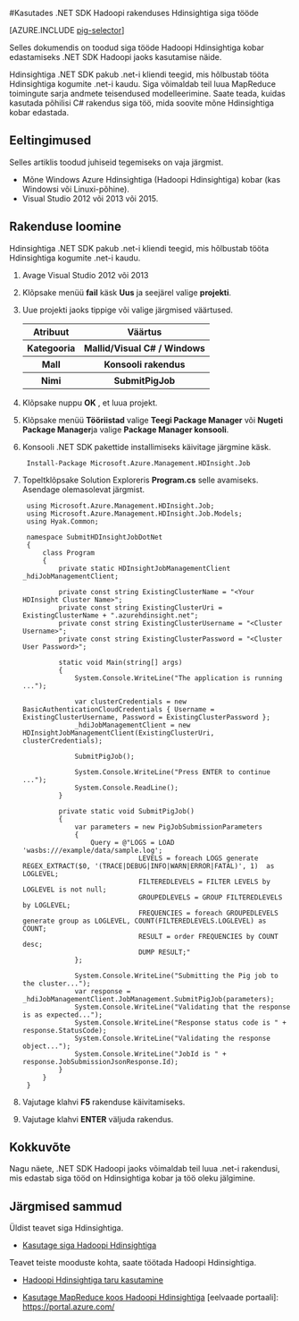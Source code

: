 <properties
   pageTitle="Hadoopi siga kasutamine .NET Hdinsightiga | Microsoft Azure'i"
   description="Saate teada, kuidas kasutada .NET SDK jaoks Hadoopi siga tööde Hadoopi Hdinsightiga edastamiseks."
   services="hdinsight"
   documentationCenter=".net"
   authors="Blackmist"
   manager="jhubbard"
   editor="cgronlun"
   tags="azure-portal"/>

<tags
   ms.service="hdinsight"
   ms.devlang="dotnet"
   ms.topic="article"
   ms.tgt_pltfrm="na"
   ms.workload="big-data"
   ms.date="10/17/2016"
   ms.author="larryfr"/>

#<a name="run-pig-jobs-using-the-net-sdk-for-hadoop-in-hdinsight"></a>Kasutades .NET SDK Hadoopi rakenduses Hdinsightiga siga tööde

[AZURE.INCLUDE [pig-selector](../../includes/hdinsight-selector-use-pig.md)]

Selles dokumendis on toodud siga tööde Hadoopi Hdinsightiga kobar edastamiseks .NET SDK Hadoopi jaoks kasutamise näide.

Hdinsightiga .NET SDK pakub .net-i kliendi teegid, mis hõlbustab tööta Hdinsightiga kogumite .net-i kaudu. Siga võimaldab teil luua MapReduce toimingute sarja andmete teisendused modelleerimine. Saate teada, kuidas kasutada põhilisi C# rakendus siga töö, mida soovite mõne Hdinsightiga kobar edastada.

## <a name="prerequisites"></a>Eeltingimused

Selles artiklis toodud juhiseid tegemiseks on vaja järgmist.

* Mõne Windows Azure Hdinsightiga (Hadoopi Hdinsightiga) kobar (kas Windowsi või Linuxi-põhine).
* Visual Studio 2012 või 2013 või 2015.

## <a name="create-the-application"></a>Rakenduse loomine

Hdinsightiga .NET SDK pakub .net-i kliendi teegid, mis hõlbustab tööta Hdinsightiga kogumite .net-i kaudu. 


1. Avage Visual Studio 2012 või 2013
2. Klõpsake menüü **fail** käsk **Uus** ja seejärel valige **projekti**.
3. Uue projekti jaoks tippige või valige järgmised väärtused.

    <table>
    <tr>
    <th>Atribuut</th>
    <th>Väärtus</th>
    </tr>
    <tr>
    <th>Kategooria</th>
    <th>Mallid/Visual C# / Windows</th>
    </tr>
    <tr>
    <th>Mall</th>
    <th>Konsooli rakendus</th>
    </tr>
    <tr>
    <th>Nimi</th>
    <th>SubmitPigJob</th>
    </tr>
    </table>
4. Klõpsake nuppu **OK** , et luua projekt.
5. Klõpsake menüü **Tööriistad** valige **Teegi Package Manager** või **Nugeti Package Manager**ja valige **Package Manager konsooli**.
6. Konsooli .NET SDK pakettide installimiseks käivitage järgmine käsk.

        Install-Package Microsoft.Azure.Management.HDInsight.Job

7. Topeltklõpsake Solution Exploreris **Program.cs** selle avamiseks. Asendage olemasolevat järgmist.

        using Microsoft.Azure.Management.HDInsight.Job;
        using Microsoft.Azure.Management.HDInsight.Job.Models;
        using Hyak.Common;

        namespace SubmitHDInsightJobDotNet
        {
            class Program
            {
                private static HDInsightJobManagementClient _hdiJobManagementClient;

                private const string ExistingClusterName = "<Your HDInsight Cluster Name>";
                private const string ExistingClusterUri = ExistingClusterName + ".azurehdinsight.net";
                private const string ExistingClusterUsername = "<Cluster Username>";
                private const string ExistingClusterPassword = "<Cluster User Password>";

                static void Main(string[] args)
                {
                    System.Console.WriteLine("The application is running ...");

                    var clusterCredentials = new BasicAuthenticationCloudCredentials { Username = ExistingClusterUsername, Password = ExistingClusterPassword };
                    _hdiJobManagementClient = new HDInsightJobManagementClient(ExistingClusterUri, clusterCredentials);

                    SubmitPigJob();

                    System.Console.WriteLine("Press ENTER to continue ...");
                    System.Console.ReadLine();
                }

                private static void SubmitPigJob()
                {
                    var parameters = new PigJobSubmissionParameters
                    {
                        Query = @"LOGS = LOAD 'wasbs:///example/data/sample.log';
                                    LEVELS = foreach LOGS generate REGEX_EXTRACT($0, '(TRACE|DEBUG|INFO|WARN|ERROR|FATAL)', 1)  as LOGLEVEL;
                                    FILTEREDLEVELS = FILTER LEVELS by LOGLEVEL is not null;
                                    GROUPEDLEVELS = GROUP FILTEREDLEVELS by LOGLEVEL;
                                    FREQUENCIES = foreach GROUPEDLEVELS generate group as LOGLEVEL, COUNT(FILTEREDLEVELS.LOGLEVEL) as COUNT;
                                    RESULT = order FREQUENCIES by COUNT desc;
                                    DUMP RESULT;"
                    };

                    System.Console.WriteLine("Submitting the Pig job to the cluster...");
                    var response = _hdiJobManagementClient.JobManagement.SubmitPigJob(parameters);
                    System.Console.WriteLine("Validating that the response is as expected...");
                    System.Console.WriteLine("Response status code is " + response.StatusCode);
                    System.Console.WriteLine("Validating the response object...");
                    System.Console.WriteLine("JobId is " + response.JobSubmissionJsonResponse.Id);
                }
            }
        }


7. Vajutage klahvi **F5** rakenduse käivitamiseks.
8. Vajutage klahvi **ENTER** väljuda rakendus.

## <a name="summary"></a>Kokkuvõte

Nagu näete, .NET SDK Hadoopi jaoks võimaldab teil luua .net-i rakendusi, mis edastab siga tööd on Hdinsightiga kobar ja töö oleku jälgimine.

## <a name="next-steps"></a>Järgmised sammud

Üldist teavet siga Hdinsightiga.

* [Kasutage siga Hadoopi Hdinsightiga](hdinsight-use-pig.md)

Teavet teiste mooduste kohta, saate töötada Hadoopi Hdinsightiga.

* [Hadoopi Hdinsightiga taru kasutamine](hdinsight-use-hive.md)

* [Kasutage MapReduce koos Hadoopi Hdinsightiga](hdinsight-use-mapreduce.md) [eelvaade portaali]: https://portal.azure.com/
